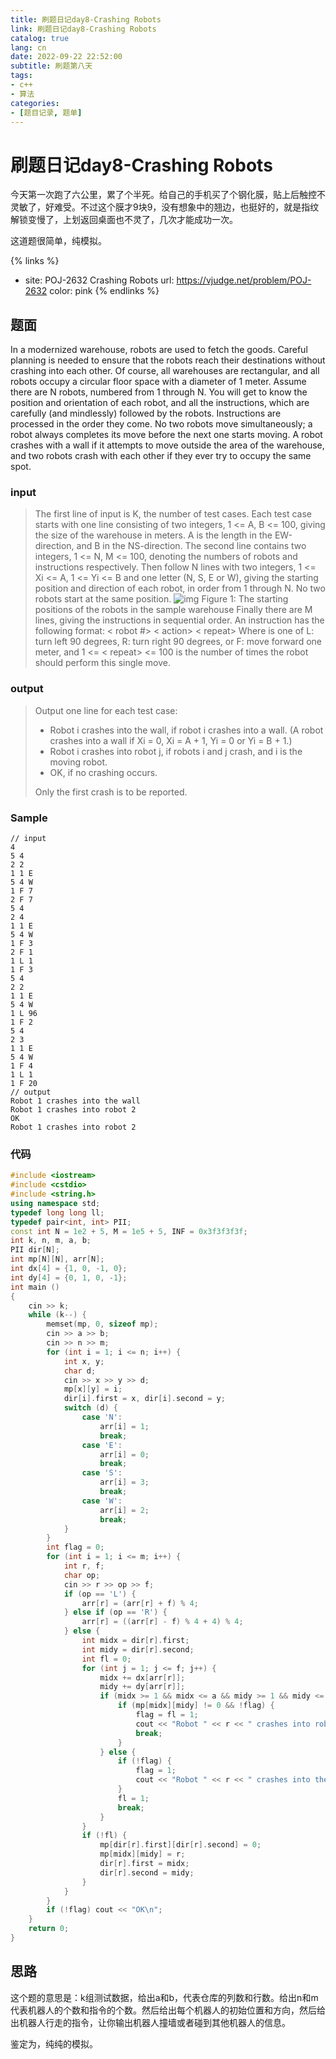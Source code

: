 ```yaml
---
title: 刷题日记day8-Crashing Robots
link: 刷题日记day8-Crashing Robots
catalog: true
lang: cn
date: 2022-09-22 22:52:00 
subtitle: 刷题第八天
tags:
- c++
- 算法
categories:
- [题目记录, 题单]
---
```

# 刷题日记day8-Crashing Robots

今天第一次跑了六公里，累了个半死。给自己的手机买了个钢化膜，贴上后触控不灵敏了，好难受。不过这个膜才9块9，没有想象中的翘边，也挺好的，就是指纹解锁变慢了，上划返回桌面也不灵了，几次才能成功一次。

这道题很简单，纯模拟。

{% links %}
- site: POJ-2632 Crashing Robots
  url: https://vjudge.net/problem/POJ-2632
  color: pink
{% endlinks %} 

## 题面

In a modernized warehouse, robots are used to fetch the goods. Careful planning is needed to ensure that the robots reach their destinations without crashing into each other. Of course, all warehouses are rectangular, and all robots occupy a circular floor space with a diameter of 1 meter. Assume there are N robots, numbered from 1 through N. You will get to know the position and orientation of each robot, and all the instructions, which are carefully (and mindlessly) followed by the robots. Instructions are processed in the order they come. No two robots move simultaneously; a robot always completes its move before the next one starts moving.
A robot crashes with a wall if it attempts to move outside the area of the warehouse, and two robots crash with each other if they ever try to occupy the same spot.

### input

> The first line of input is K, the number of test cases. Each test case starts with one line consisting of two integers, 1 <= A, B <= 100, giving the size of the warehouse in meters. A is the length in the EW-direction, and B in the NS-direction.
> The second line contains two integers, 1 <= N, M <= 100, denoting the numbers of robots and instructions respectively.
> Then follow N lines with two integers, 1 <= Xi <= A, 1 <= Yi <= B and one letter (N, S, E or W), giving the starting position and direction of each robot, in order from 1 through N. No two robots start at the same position.
> ![img](https://vj.csgrandeur.cn/5c7adf6dcd1e44166dc55094bc35f881?v=1663259332)
> Figure 1: The starting positions of the robots in the sample warehouse
> Finally there are M lines, giving the instructions in sequential order.
> An instruction has the following format:
> < robot #> < action> < repeat>
> Where is one of
> L: turn left 90 degrees,
> R: turn right 90 degrees, or
> F: move forward one meter,
> and 1 <= < repeat> <= 100 is the number of times the robot should perform this single move.

### output

> Output one line for each test case:
>
> - Robot i crashes into the wall, if robot i crashes into a wall. (A robot crashes into a wall if Xi = 0, Xi = A + 1, Yi = 0 or Yi = B + 1.)
> - Robot i crashes into robot j, if robots i and j crash, and i is the moving robot.
> - OK, if no crashing occurs.
>
> Only the first crash is to be reported.

### Sample

```
// input
4
5 4
2 2
1 1 E
5 4 W
1 F 7
2 F 7
5 4
2 4
1 1 E
5 4 W
1 F 3
2 F 1
1 L 1
1 F 3
5 4
2 2
1 1 E
5 4 W
1 L 96
1 F 2
5 4
2 3
1 1 E
5 4 W
1 F 4
1 L 1
1 F 20
// output
Robot 1 crashes into the wall
Robot 1 crashes into robot 2
OK
Robot 1 crashes into robot 2
```

### 代码

```cpp
#include <iostream>
#include <cstdio>
#include <string.h>
using namespace std;
typedef long long ll;
typedef pair<int, int> PII;
const int N = 1e2 + 5, M = 1e5 + 5, INF = 0x3f3f3f3f;
int k, n, m, a, b;
PII dir[N];
int mp[N][N], arr[N];
int dx[4] = {1, 0, -1, 0};
int dy[4] = {0, 1, 0, -1};
int main ()
{
    cin >> k;
    while (k--) {
        memset(mp, 0, sizeof mp);
        cin >> a >> b;
        cin >> n >> m;
        for (int i = 1; i <= n; i++) {
            int x, y;
            char d;
            cin >> x >> y >> d;
            mp[x][y] = i;
            dir[i].first = x, dir[i].second = y;
            switch (d) {
                case 'N':
                    arr[i] = 1;
                    break;
                case 'E':
                    arr[i] = 0;
                    break;
                case 'S':
                    arr[i] = 3;
                    break;
                case 'W':
                    arr[i] = 2;
                    break;
            }
        }
        int flag = 0;
        for (int i = 1; i <= m; i++) {
            int r, f;
            char op;
            cin >> r >> op >> f;
            if (op == 'L') {
                arr[r] = (arr[r] + f) % 4;
            } else if (op == 'R') {
                arr[r] = ((arr[r] - f) % 4 + 4) % 4;
            } else {
                int midx = dir[r].first;
                int midy = dir[r].second;
                int fl = 0;
                for (int j = 1; j <= f; j++) {
                    midx += dx[arr[r]];
                    midy += dy[arr[r]];
                    if (midx >= 1 && midx <= a && midy >= 1 && midy <= b) {
                        if (mp[midx][midy] != 0 && !flag) {
                            flag = fl = 1;
                            cout << "Robot " << r << " crashes into robot " << mp[midx][midy] << "\n";
                            break;
                        }
                    } else {
                        if (!flag) {
                            flag = 1;
                            cout << "Robot " << r << " crashes into the wall\n";
                        }
                        fl = 1;
                        break;
                    }
                }
                if (!fl) {
                    mp[dir[r].first][dir[r].second] = 0;
                    mp[midx][midy] = r;
                    dir[r].first = midx;
                    dir[r].second = midy;
                }
            }
        }
        if (!flag) cout << "OK\n";
    }
    return 0;
}
```

## 思路

这个题的意思是：k组测试数据，给出a和b，代表仓库的列数和行数。给出n和m代表机器人的个数和指令的个数。然后给出每个机器人的初始位置和方向，然后给出机器人行走的指令，让你输出机器人撞墙或者碰到其他机器人的信息。

鉴定为，纯纯的模拟。